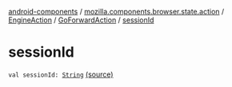 [android-components](../../../index.md) / [mozilla.components.browser.state.action](../../index.md) / [EngineAction](../index.md) / [GoForwardAction](index.md) / [sessionId](./session-id.md)

# sessionId

`val sessionId: `[`String`](https://kotlinlang.org/api/latest/jvm/stdlib/kotlin/-string/index.html) [(source)](https://github.com/mozilla-mobile/android-components/blob/master/components/browser/state/src/main/java/mozilla/components/browser/state/action/BrowserAction.kt#L502)